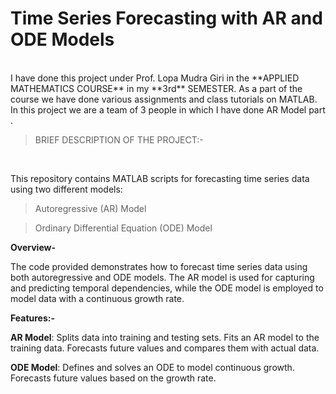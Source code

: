 # Time Series Forecasting with AR and ODE Models
<br>
I have done this project under Prof. Lopa Mudra Giri in the **APPLIED MATHEMATICS COURSE** in my **3rd** SEMESTER. As a part of the course we have done various assignments and class tutorials on MATLAB.
<br>
In this project we are a team of 3 people in which I have done AR Model part . <br>

> BRIEF DESCRIPTION OF THE PROJECT:-
<br>

This repository contains MATLAB scripts for forecasting time series data using two different models:

> Autoregressive (AR) Model

> Ordinary Differential Equation (ODE) Model

**Overview-** <br>

The code provided demonstrates how to forecast time series data using both autoregressive and ODE models. The AR model is used for capturing and predicting temporal dependencies, while the ODE model is employed to model data with a continuous growth rate.


**Features:-** 
<br>

**AR Model**:
Splits data into training and testing sets.
Fits an AR model to the training data.
Forecasts future values and compares them with actual data.

**ODE Model**:
Defines and solves an ODE to model continuous growth.
Forecasts future values based on the growth rate.
